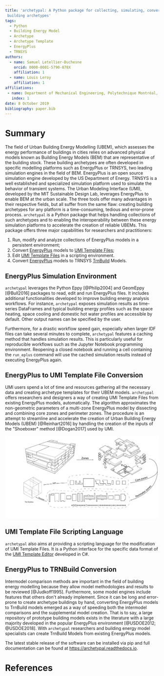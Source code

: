 ```yaml
---
title: 'archetypal: A Python package for collecting, simulating, converting and analyzing
 building archetypes'
tags:
  - Python
  - Building Energy Model
  - Archetype
  - Archetype Template
  - EnergyPlus
  - TRNSYS
authors:
  - name: Samuel Letellier-Duchesne
    orcid: 0000-0001-5790-878X
    affiliation: 1
  - name: Louis Leroy
    affiliation: 1
affiliations:
 - name: Department of Mechanical Engineering, Polytechnique Montréal, Montréal, Canada
   index: 1
date: 8 October 2019
bibliography: paper.bib
---
```


# Summary

The field of Urban Building Energy Modelling (UBEM), which assesses the energy performance
of buildings in cities relies on advanced physical models known as Building Energy Models
(BEM) that are representative of the building stock. These building archetypes are often
developed in specific modelling platforms such as EnergyPlus or TRNSYS, two leading
simulation engines in the field of BEM. EnergyPlus is an open source simulation engine
developed by the US Department of Energy. TRNSYS is a well established and specialized
simulation platform used to simulate the behavior of transient systems. The Urban Modeling
Interface (UMI), developed by the MIT Sustainable Design Lab, leverages EnergyPlus to
enable BEM at the urban scale. The three tools offer many advantages in their respective
fields, but all suffer from the same flaw: creating building archetypes for any platform
is a time-consuming, tedious and error-prone process. `archetypal` is a Python package
that helps handling collections of such archetypes and to enabling the interoperability
between these energy simulation platforms to accelerate the creation of reliable UBEMs.
This package offers three major capabilities for researchers and practitioners:

1. Run, modify and analyze collections of EnergyPlus models in a persistent environment;
2. Convert [EnergyPlus](https://energyplus.net) models to [UMI Template Files](http://web.mit.edu/sustainabledesignlab/projects/umi/index.html);
3. Edit [UMI Template Files](http://web.mit.edu/sustainabledesignlab/projects/umi/index.html) in a scripting environment.
4. Convert [EnergyPlus](https://energyplus.net) models to TRNSYS [TrnBuild](http://www.trnsys.com/features/suite-of-tools.php) Models.
 
## EnergyPlus Simulation Environment

`archetypal` leverages the Python Eppy [@Philip2004] and GeomEppy [@Bull2016] packages to
read, edit and run EnergyPlus files. It includes additional functionalities developed to
improve building energy analysis workflows. For instance, `archetypal` exposes simulation
results as time-series DataFrames and typical building energy profiles such as the space
heating, space cooling and domestic hot water profiles are accessible by default. Other
output names can be specified by the user.

Furthermore, for a drastic workflow speed gain, especially when larger IDF files can take
several minutes to complete, `archetypal` features a caching method that handles
simulation results. This is particularly useful for reproducible workflows such as the
Jupyter Notebook programming environment. Reopening a closed notebook and running a cell
containing the `run_eplus` command will use the cached simulation results instead of
executing EnergyPlus again.

## EnergyPlus to UMI Template File Conversion

UMI users spend a lot of time and resources gathering all the necessary data and creating
archetype templates for their UBEM models. `archetypal` offers researchers and designers a
way of creating UMI Template Files from existing EnergyPlus models, automatically. The
algorithm approximates the non-geometric parameters of a multi-zone EnergyPlus model by
dissecting and combining core zones and perimeter zones. The procedure is an attempt to
streamline and accelerate the creation of Urban Building Energy Models (UBEM)
[@Reinhart2016] by handling the creation of the inputs of the "Shoeboxer" method
[@Dogan2017] used by UMI.

![Archetypal converts a multizone EnergyPlus model to an UMI Template File by combining core and perimeter zones](../docs/images/model_complexity_reduction@3x.png)

## UMI Template File Scripting Language

`archetypal` also aims at providing a scripting language for the modification of UMI
Template Files. It is a Python interface for the specific data format of the [UMI Template
Editor](https://github.com/MITSustainableDesignLab/basilisk) developed in C#.

## EnergyPlus to TRNBuild Conversion

Intermodel comparison methods are important in the field of building energy modelling
because they allow model methodologies and results to be reviewed [@Judkoff1995].
Furthermore, some model engines include features that others don't already implement.
Since it can be long and error-prone to create archetype buildings by hand, converting
EnergyPlus models to TrnBuild models emerged as a way of speeding both the intermodel
comparisons and the supplemental model creation. That is to say, a large repository of
prototype building models exists in the literature with a large majority developed in the
popular EnergyPlus environment [@USDOE2012; @USDOE2018]. With `archetypal` researchers and
building energy model specialists can create TrnBuild Models from existing EnergyPlus
models.

The latest stable release of the software can be installed via pip and full documentation
can be found at https://archetypal.readthedocs.io.

# References
